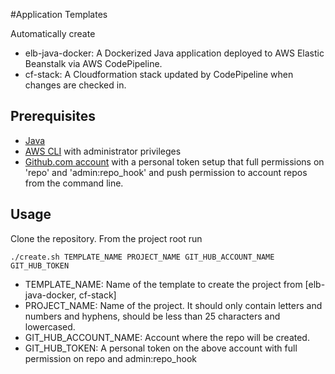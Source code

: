 #Application Templates

Automatically create 

* elb-java-docker: A Dockerized Java application deployed to AWS Elastic Beanstalk via AWS CodePipeline.
* cf-stack: A Cloudformation stack updated by CodePipeline when changes are checked in.

## Prerequisites

* [Java](https://www.java.com/en/download/help/download_options.xml)
* [AWS CLI](https://docs.aws.amazon.com/cli/latest/userguide/installing.html) with administrator privileges
* [Github.com account](https://github.com) with a personal token setup that full permissions on 'repo' and 'admin:repo_hook' and push permission to account repos from the command line. 
 	 

## Usage

Clone the repository. From the project root run

	./create.sh TEMPLATE_NAME PROJECT_NAME GIT_HUB_ACCOUNT_NAME GIT_HUB_TOKEN
 
 * TEMPLATE_NAME: Name of the template to create the project from \[elb-java-docker, cf-stack\]
 * PROJECT_NAME: Name of the project. It should only contain letters and numbers and hyphens, should be less than 25 characters and lowercased.
 * GIT_HUB_ACCOUNT_NAME: Account where the repo will be created.
 * GIT_HUB_TOKEN: A personal token on the above account with full permission on repo and admin:repo_hook
